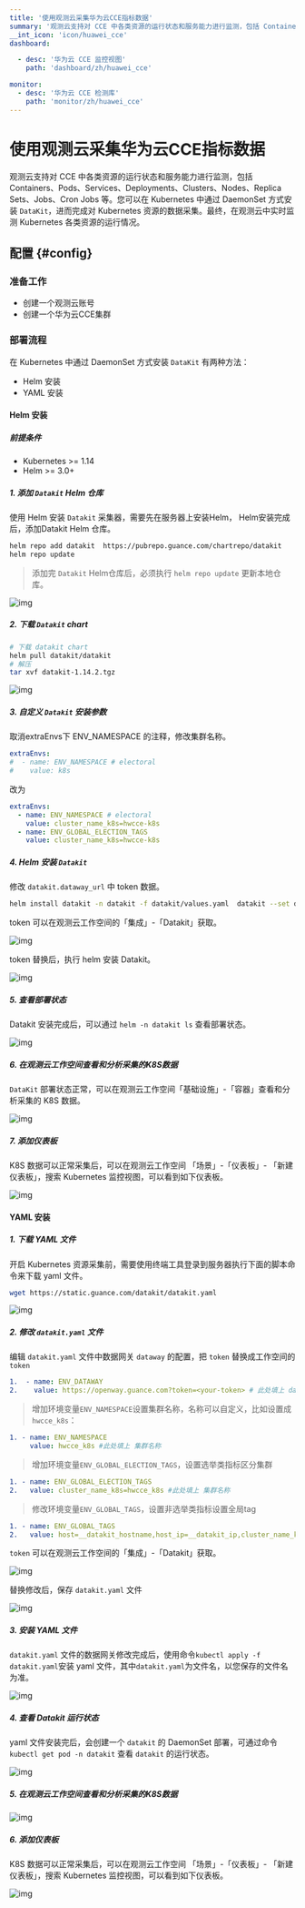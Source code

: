 ```yaml
---
title: '使用观测云采集华为云CCE指标数据'
summary: '观测云支持对 CCE 中各类资源的运行状态和服务能力进行监测，包括 Containers、Pods、Services、Deployments、Clusters、Nodes、Replica Sets、Jobs、Cron Jobs 等。'
__int_icon: 'icon/huawei_cce'
dashboard:

  - desc: '华为云 CCE 监控视图'
    path: 'dashboard/zh/huawei_cce'

monitor:
  - desc: '华为云 CCE 检测库'
    path: 'monitor/zh/huawei_cce'
---
```


<!-- markdownlint-disable MD025 -->
# 使用观测云采集华为云CCE指标数据
<!-- markdownlint-enable -->

观测云支持对 CCE 中各类资源的运行状态和服务能力进行监测，包括 Containers、Pods、Services、Deployments、Clusters、Nodes、Replica Sets、Jobs、Cron Jobs 等。您可以在 Kubernetes 中通过 DaemonSet 方式安装 `DataKit`，进而完成对 Kubernetes 资源的数据采集。最终，在观测云中实时监测 Kubernetes 各类资源的运行情况。

## 配置 {#config}

### 准备工作

- 创建一个观测云账号
- 创建一个华为云CCE集群

### 部署流程

在 Kubernetes 中通过 DaemonSet 方式安装 `DataKit` 有两种方法：

- Helm 安装
- YAML 安装

#### **Helm 安装**

##### **前提条件**

- Kubernetes >= 1.14
- Helm >= 3.0+

##### 1. 添加 `Datakit` Helm 仓库

使用 Helm 安装 `Datakit` 采集器，需要先在服务器上安装Helm， Helm安装完成后，添加Datakit Helm 仓库。

```Bash
helm repo add datakit  https://pubrepo.guance.com/chartrepo/datakit 
helm repo update
```

> 添加完 `Datakit` Helm仓库后，必须执行 `helm repo update` 更新本地仓库。

![img](imgs/cce_im01.png)

##### 2. 下载 `Datakit` chart

```Bash
# 下载 datakit chart
helm pull datakit/datakit
# 解压 
tar xvf datakit-1.14.2.tgz
```

![img](imgs/cce_im02.png)

##### 3. 自定义 `Datakit` 安装参数

取消extraEnvs下 ENV_NAMESPACE 的注释，修改集群名称。

```YAML
extraEnvs:
#  - name: ENV_NAMESPACE # electoral
#    value: k8s
```

改为

```YAML
extraEnvs:
  - name: ENV_NAMESPACE # electoral
    value: cluster_name_k8s=hwcce-k8s
  - name: ENV_GLOBAL_ELECTION_TAGS
    value: cluster_name_k8s=hwcce-k8s
```

##### 4. Helm 安装 `Datakit`

修改 `datakit.dataway_url` 中 token 数据。

```Bash
helm install datakit -n datakit -f datakit/values.yaml  datakit --set datakit.dataway_url="https://openway.guance.com?token=tkn_1661b3cb5fc442719eae064edb979b5d" --create-namespace
```

token 可以在观测云工作空间的「集成」-「Datakit」获取。

![img](imgs/cce_im03.png)

token 替换后，执行 helm 安装 Datakit。

![img](imgs/cce_im04.png)

##### 5. 查看部署状态

Datakit 安装完成后，可以通过 `helm -n datakit ls` 查看部署状态。

![img](imgs/cce_im05.png)

##### 6. 在观测云工作空间查看和分析采集的K8S数据

`DataKit` 部署状态正常，可以在观测云工作空间「基础设施」-「容器」查看和分析采集的 K8S 数据。

![img](imgs/cce_im06.png)

##### 7. 添加仪表板

K8S 数据可以正常采集后，可以在观测云工作空间 「场景」-「仪表板」-  「新建仪表板」，搜索 Kubernetes 监控视图，可以看到如下仪表板。

![img](imgs/cce_im07.png)

#### YAML 安装

##### 1. 下载 YAML 文件

开启 Kubernetes 资源采集前，需要使用终端工具登录到服务器执行下面的脚本命令来下载 yaml 文件。

```Bash
wget https://static.guance.com/datakit/datakit.yaml
```

![img](imgs/cce_im08.png)

##### 2. 修改 `datakit.yaml` 文件

编辑 `datakit.yaml` 文件中数据网关 `dataway` 的配置，把 `token` 替换成工作空间的 `token`

``` yaml
1.  - name: ENV_DATAWAY
2.    value: https://openway.guance.com?token=<your-token> # 此处填上 dataway 真实地址
```


> 增加环境变量`ENV_NAMESPACE`设置集群名称，名称可以自定义，比如设置成`hwcce_k8s`：


``` yaml
1. - name: ENV_NAMESPACE 
     value: hwcce_k8s #此处填上 集群名称
```

> 增加环境变量`ENV_GLOBAL_ELECTION_TAGS`，设置选举类指标区分集群

``` yaml
1. - name: ENV_GLOBAL_ELECTION_TAGS
2.   value: cluster_name_k8s=hwcce_k8s #此处填上 集群名称
```

> 修改环境变量`ENV_GLOBAL_TAGS`，设置非选举类指标设置全局tag

``` yaml
1. - name: ENV_GLOBAL_TAGS
2.   value: host=__datakit_hostname,host_ip=__datakit_ip,cluster_name_k8s=hwcce_k8s #此处新增填上cluster_name_k8s 集群名称
```

`token` 可以在观测云工作空间的「集成」-「Datakit」获取。

![img](imgs/cce_im09.png)

替换修改后，保存 `datakit.yaml` 文件

![img](imgs/cce_im10.png)



##### 3. 安装 YAML 文件

`datakit.yaml` 文件的数据网关修改完成后，使用命令`kubectl apply -f datakit.yaml`安装 yaml 文件，其中`datakit.yaml`为文件名，以您保存的文件名为准。

![img](imgs/cce_im11.png)

##### 4. 查看 Datakit 运行状态

yaml 文件安装完后，会创建一个 `datakit` 的 DaemonSet 部署，可通过命令 `kubectl get pod -n datakit` 查看 `datakit` 的运行状态。

![img](imgs/cce_im12.png)

##### 5. 在观测云工作空间查看和分析采集的K8S数据

![img](imgs/cce_im06.png)

##### 6. 添加仪表板

K8S 数据可以正常采集后，可以在观测云工作空间 「场景」-「仪表板」- 「新建仪表板」，搜索 Kubernetes 监控视图，可以看到如下仪表板。

![img](imgs/cce_im07.png)
